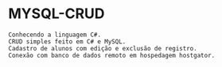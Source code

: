 # MYSQL-CRUD
	Conhecendo a linguagem C#.
	CRUD simples feito em C# e MySQL.
	Cadastro de alunos com edição e exclusão de registro.
	Conexão com banco de dados remoto em hospedagem hostgator.
